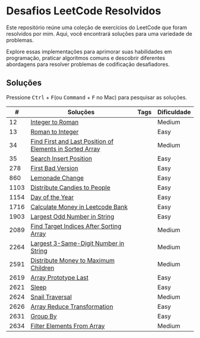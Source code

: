 
# Desafios LeetCode Resolvidos

Este repositório reúne uma coleção de exercícios do LeetCode que foram resolvidos por mim. Aqui, você encontrará soluções para uma variedade de problemas.

Explore essas implementações para aprimorar suas habilidades em programação, praticar algoritmos comuns e descobrir diferentes abordagens para resolver problemas de codificação desafiadores.

## Soluções

Pressione <kbd>Ctrl</kbd> + <kbd>F</kbd>(ou <kbd>Command</kbd> + <kbd>F</kbd> no Mac) para pesquisar as soluções.

| #    | Soluções                                                                                                                                                                 | Tags | Dificuldade |
| ---- | ------------------------------------------------------------------------------------------------------------------------------------------------------------------------ | ---- | ----------- |
| 12   | [Integer to Roman](/blob/master/solution/12%20-%20Integer%20to%20Roman.js)                                                                                               |      | Medium      |
| 13   | [Roman to Integer](/blob/master/solution/13%20-%20Roman%20to%20Integer.js)                                                                                               |      | Easy      |
| 34   | [Find First and Last Position of Elements in Sorted Array](/blob/master/solution/34%20-%20Find%20First%20and%20Last%20Position%20of%20Elements%20in%20Sorted%20Array.js) |      | Medium      |
| 35   | [Search Insert Position](/blob/master/solution/35%20-%20Search%20Insert%20Position.js)                                                                                   |      | Easy      |
| 278  | [First Bad Version](/blob/master/solution/278%20-%20First%20Bad%20Version.js)                                                                                            |      | Easy      |
| 860  | [Lemonade Change](/blob/master/solution/860%20-%20Lemonade%20Change.js)                                                                                                  |      | Easy      |
| 1103 | [Distribute Candies to People](/blob/master/solution/1103%20-%20Distribute%20Candies%20to%20People.js)                                                                   |      | Easy      |
| 1154 | [Day of the Year](/blob/master/solution/1154%20-%20Day%20of%20the%20Year.js)                                                                                                   |      | Easy      |
| 1716 | [Calculate Money in Leetcode Bank](/blob/master/solution/1716%20-%20Calculate%20Money%20in%20Leetcode%20Bank.js)                                                                                  |      | Easy      |
| 1903 | [Largest Odd Number in String](/blob/master/solution/1903%20-%20Largest%20Odd%20Number%20in%20String.js)                                                                                      |      | Easy      |
| 2089 | [Find Target Indices After Sorting Array](/blob/master/solution/2089%20-%20Find%20Target%20Indices%20After%20Sorting%20Array.js)                                                                           |      | Medium      |
| 2264 | [Largest 3-Same-Digit Number in String](/blob/master/solution/2264%20-%20Largest%203-Same-Digit%20Number%20in%20String.js)                                                                             |      | Medium      |
| 2591 | [Distribute Money to Maximum Children](/blob/master/solution/2591%20-%20Distribute%20Money%20to%20Maximum%20Children.js)                                                                              |      | Medium      |
| 2619 | [Array Prototype Last](/blob/master/solution/2619%20-%20Array%20Prototype%20Last.js)                                                                                              |      | Easy      |
| 2621 | [Sleep](/blob/master/solution/2621%20-%20Sleep.js)                                                                                                             |      | Easy      |
| 2624 | [Snail Traversal](/blob/master/solution/2624%20-%20Snail%20Traversal.js)                                                                                                   |      | Medium      |
| 2626 | [Array Reduce Transformation](/blob/master/solution/2626%20-%20Array%20Reduce%20Transformation.js)                                                                                       |      | Easy      |
| 2631 | [Group By](/blob/master/solution/2631%20-%Group%20By)                                                                                                          |      | Easy      |
| 2634 | [Filter Elements From Array](/blob/master/solution/2634%20-%20Filter%20Elements%20From%20Array.js)                                                                                        |      | Medium      |
